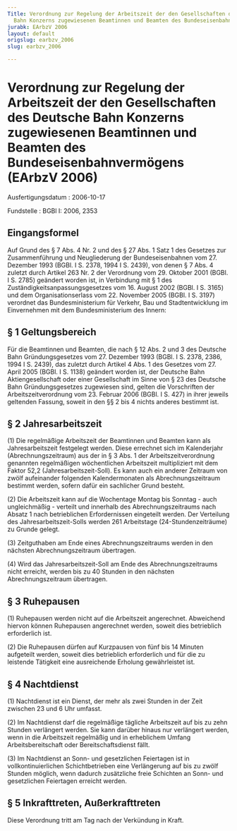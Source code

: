 ```yaml
---
Title: Verordnung zur Regelung der Arbeitszeit der den Gesellschaften des Deutsche
  Bahn Konzerns zugewiesenen Beamtinnen und Beamten des Bundeseisenbahnvermögens
jurabk: EArbzV 2006
layout: default
origslug: earbzv_2006
slug: earbzv_2006

---
```


# Verordnung zur Regelung der Arbeitszeit der den Gesellschaften des Deutsche Bahn Konzerns zugewiesenen Beamtinnen und Beamten des Bundeseisenbahnvermögens (EArbzV 2006)

Ausfertigungsdatum
:   2006-10-17

Fundstelle
:   BGBl I: 2006, 2353

## Eingangsformel

Auf Grund des § 7 Abs. 4 Nr. 2 und des § 27 Abs. 1 Satz 1 des Gesetzes
zur Zusammenführung und Neugliederung der Bundeseisenbahnen vom 27.
Dezember 1993 (BGBl. I S. 2378, 1994 I S. 2439), von denen § 7 Abs. 4
zuletzt durch Artikel 263 Nr. 2 der Verordnung vom 29. Oktober 2001
(BGBl. I S. 2785) geändert worden ist, in Verbindung mit § 1 des
Zuständigkeitsanpassungsgesetzes vom 16. August 2002 (BGBl. I S. 3165)
und dem Organisationserlass vom 22. November 2005 (BGBl. I S. 3197)
verordnet das Bundesministerium für Verkehr, Bau und Stadtentwicklung
im Einvernehmen mit dem Bundesministerium des Innern:

## § 1 Geltungsbereich

Für die Beamtinnen und Beamten, die nach § 12 Abs. 2 und 3 des
Deutsche Bahn Gründungsgesetzes vom 27. Dezember 1993 (BGBl. I S.
2378, 2386, 1994 I S. 2439), das zuletzt durch Artikel 4 Abs. 1 des
Gesetzes vom 27. April 2005 (BGBl. I S. 1138) geändert worden ist, der
Deutsche Bahn Aktiengesellschaft oder einer Gesellschaft im Sinne von
§ 23 des Deutsche Bahn Gründungsgesetzes zugewiesen sind, gelten die
Vorschriften der Arbeitszeitverordnung vom 23. Februar 2006 (BGBl. I
S. 427) in ihrer jeweils geltenden Fassung, soweit in den §§ 2 bis 4
nichts anderes bestimmt ist.

## § 2 Jahresarbeitszeit

(1) Die regelmäßige Arbeitszeit der Beamtinnen und Beamten kann als
Jahresarbeitszeit festgelegt werden. Diese errechnet sich im
Kalenderjahr (Abrechnungszeitraum) aus der in § 3 Abs. 1 der
Arbeitszeitverordnung genannten regelmäßigen wöchentlichen Arbeitszeit
multipliziert mit dem Faktor 52,2 (Jahresarbeitszeit-Soll). Es kann
auch ein anderer Zeitraum von zwölf aufeinander folgenden
Kalendermonaten als Abrechnungszeitraum bestimmt werden, sofern dafür
ein sachlicher Grund besteht.

(2) Die Arbeitszeit kann auf die Wochentage Montag bis Sonntag - auch
ungleichmäßig - verteilt und innerhalb des Abrechnungszeitraums nach
Absatz 1 nach betrieblichen Erfordernissen eingeteilt werden. Der
Verteilung des Jahresarbeitszeit-Solls werden 261 Arbeitstage
(24-Stundenzeiträume) zu Grunde gelegt.

(3) Zeitguthaben am Ende eines Abrechnungszeitraums werden in den
nächsten Abrechnungszeitraum übertragen.

(4) Wird das Jahresarbeitszeit-Soll am Ende des Abrechnungszeitraums
nicht erreicht, werden bis zu 40 Stunden in den nächsten
Abrechnungszeitraum übertragen.

## § 3 Ruhepausen

(1) Ruhepausen werden nicht auf die Arbeitszeit angerechnet.
Abweichend hiervon können Ruhepausen angerechnet werden, soweit dies
betrieblich erforderlich ist.

(2) Die Ruhepausen dürfen auf Kurzpausen von fünf bis 14 Minuten
aufgeteilt werden, soweit dies betrieblich erforderlich und für die zu
leistende Tätigkeit eine ausreichende Erholung gewährleistet ist.

## § 4 Nachtdienst

(1) Nachtdienst ist ein Dienst, der mehr als zwei Stunden in der Zeit
zwischen 23 und 6 Uhr umfasst.

(2) Im Nachtdienst darf die regelmäßige tägliche Arbeitszeit auf bis
zu zehn Stunden verlängert werden. Sie kann darüber hinaus nur
verlängert werden, wenn in die Arbeitszeit regelmäßig und in
erheblichem Umfang Arbeitsbereitschaft oder Bereitschaftsdienst fällt.

(3) Im Nachtdienst an Sonn- und gesetzlichen Feiertagen ist in
vollkontinuierlichen Schichtbetrieben eine Verlängerung auf bis zu
zwölf Stunden möglich, wenn dadurch zusätzliche freie Schichten an
Sonn- und gesetzlichen Feiertagen erreicht werden.

## § 5 Inkrafttreten, Außerkrafttreten

Diese Verordnung tritt am Tag nach der Verkündung in Kraft.


